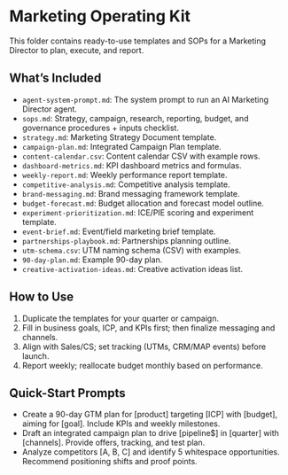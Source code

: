 # Marketing Operating Kit

This folder contains ready-to-use templates and SOPs for a Marketing Director to plan, execute, and report.

## What’s Included
- `agent-system-prompt.md`: The system prompt to run an AI Marketing Director agent.
- `sops.md`: Strategy, campaign, research, reporting, budget, and governance procedures + inputs checklist.
- `strategy.md`: Marketing Strategy Document template.
- `campaign-plan.md`: Integrated Campaign Plan template.
- `content-calendar.csv`: Content calendar CSV with example rows.
- `dashboard-metrics.md`: KPI dashboard metrics and formulas.
- `weekly-report.md`: Weekly performance report template.
- `competitive-analysis.md`: Competitive analysis template.
- `brand-messaging.md`: Brand messaging framework template.
- `budget-forecast.md`: Budget allocation and forecast model outline.
- `experiment-prioritization.md`: ICE/PIE scoring and experiment template.
- `event-brief.md`: Event/field marketing brief template.
- `partnerships-playbook.md`: Partnerships planning outline.
- `utm-schema.csv`: UTM naming schema (CSV) with examples.
- `90-day-plan.md`: Example 90-day plan.
- `creative-activation-ideas.md`: Creative activation ideas list.

## How to Use
1) Duplicate the templates for your quarter or campaign.
2) Fill in business goals, ICP, and KPIs first; then finalize messaging and channels.
3) Align with Sales/CS; set tracking (UTMs, CRM/MAP events) before launch.
4) Report weekly; reallocate budget monthly based on performance.

## Quick-Start Prompts
- Create a 90-day GTM plan for [product] targeting [ICP] with [budget], aiming for [goal]. Include KPIs and weekly milestones.
- Draft an integrated campaign plan to drive [pipeline$] in [quarter] with [channels]. Provide offers, tracking, and test plan.
- Analyze competitors [A, B, C] and identify 5 whitespace opportunities. Recommend positioning shifts and proof points.
